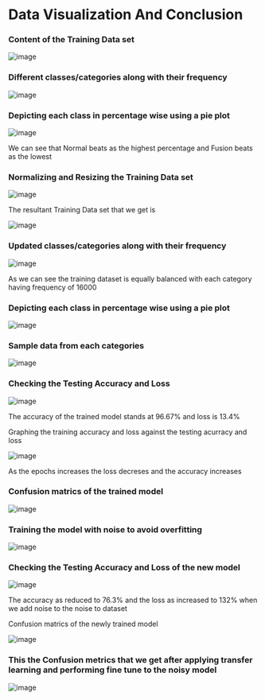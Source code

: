 # Data Visualization And Conclusion #

### Content of the Training Data set ###

![image](https://user-images.githubusercontent.com/83596240/183436392-f412bd71-0330-4bc5-bcde-41f78583a959.png)

### Different classes/categories along with their frequency ###

![image](https://user-images.githubusercontent.com/83596240/183436723-a8930a81-472e-4cf6-81ee-136cc47db7c8.png)

### Depicting each class in percentage wise using a pie plot ###

![image](https://user-images.githubusercontent.com/83596240/183436966-228c24f1-6e79-4a64-ba47-8aadba9c8c24.png)

We can see that Normal beats as the highest percentage and Fusion beats as the lowest

### Normalizing and Resizing the Training Data set ###

![image](https://user-images.githubusercontent.com/83596240/183437696-c1d54039-6043-4e74-a344-92d872eedadc.png)

The resultant Training Data set that we get is

![image](https://user-images.githubusercontent.com/83596240/183437918-93bcb404-d275-4cff-8deb-12cd9eacb38c.png)

### Updated classes/categories along with their frequency ###

![image](https://user-images.githubusercontent.com/83596240/183438062-ac62948e-fd33-4662-b8f3-4860bdfa9576.png)

As we can see the training dataset is equally balanced with each category having frequency of 16000

### Depicting each class in percentage wise using a pie plot ###

![image](https://user-images.githubusercontent.com/83596240/183438173-e9899fa1-f644-4f1d-852a-2190d20e50d8.png)

### Sample data from each categories ###

![image](https://user-images.githubusercontent.com/83596240/183438386-e32a0d44-788f-4ce1-819d-5666c39df86f.png)

### Checking the Testing Accuracy and Loss ###

![image](https://user-images.githubusercontent.com/83596240/183439120-d751e678-a494-4ac5-ad38-89bd42c65665.png)

The accuracy of the trained model stands at 96.67% and loss is 13.4%

Graphing the training accuracy and loss against the testing acurracy and loss

![image](https://user-images.githubusercontent.com/83596240/183438969-d446f376-582a-4283-a67d-2e7f71ececc6.png)

As the epochs increases the loss decreses and the accuracy increases

### Confusion matrics of the trained model ###

![image](https://user-images.githubusercontent.com/83596240/183439764-f22613f0-68d8-4153-a5ed-85a3db911727.png)

### Training the model with noise to avoid overfitting ###

![image](https://user-images.githubusercontent.com/83596240/183439990-49f9aa6b-b425-432d-b371-9e192fd4a7fa.png)

### Checking the Testing Accuracy and Loss of the new model ###

![image](https://user-images.githubusercontent.com/83596240/183440057-23200f9e-c8c8-49a2-b397-1409695a2d74.png)

The accuracy as reduced to 76.3% and the loss as increased to 132% when we add noise to the noise to dataset

Confusion matrics of the newly trained model

![image](https://user-images.githubusercontent.com/83596240/183440297-ebee69b5-82bd-4ff8-80fe-302b955d9f1a.png)

### This the Confusion metrics that we get after applying transfer learning and performing fine tune to the noisy model ###

![image](https://user-images.githubusercontent.com/83596240/183440719-34265311-faea-46c7-9759-dc38fdf1f345.png)

